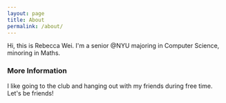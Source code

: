 ```yaml
---
layout: page
title: About
permalink: /about/
---
```


Hi, this is Rebecca Wei. I'm a senior @NYU majoring in Computer Science, minoring in Maths. 

### More Information

I like going to the club and hanging out with my friends during free time. Let's be friends!


